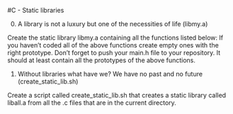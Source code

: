 #C - Static libraries

0. A library is not a luxury but one of the necessities of life
(libmy.a)


Create the static library libmy.a containing all the functions listed below:
If you haven’t coded all of the above functions create empty ones with the right prototype.
Don’t forget to push your main.h file to your repository. It should at least contain all the prototypes of the above functions.


1. Without libraries what have we? We have no past and no future
(create_static_lib.sh)


Create a script called create_static_lib.sh that creates a static library called liball.a from all the .c files that are in the current directory.
